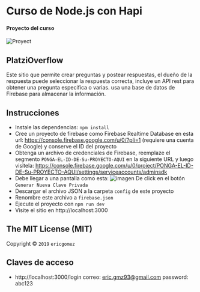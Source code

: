 # Curso de Node.js con Hapi
#### Proyecto del curso

![Proyect](https://static.platzi.com/media/user_upload/ProyectoHapi-5dbaf280-9874-44e9-81c5-686b1ff9fcda.jpg)

## PlatziOverflow

Este sitio que permite crear preguntas y postear respuestas, el dueño de la respuesta puede seleccionar la respuesta correcta, incluye un API rest para obtener una pregunta especifica o varias. usa una base de datos de Firebase para almacenar la información.


## Instrucciones

- Instale las dependencias: `npm install`
- Cree un proyecto de firebase como Firebase Realtime Database en esta url: https://console.firebase.google.com/u/0/?pli=1 (requiere una cuenta de Google) y conserve el ID del proyecto
- Obtenga un archivo de credenciales de Firebase, reemplaze el segmento `PONGA-EL-ID-DE-Su-PROYECTO-AQUI` en la siguiente URL y luego visitela: https://console.firebase.google.com/u/0/project/PONGA-EL-ID-DE-Su-PROYECTO-AQUI/settings/serviceaccounts/adminsdk
- Debe llegar a una pantalla como esta: ![imagen](https://cldup.com/jac5uhQ-J6-3000x3000.png)
  De click en el botón `Generar Nueva Clave Privada`
- Descargar el archivo JSON a la carpeta `config` de este proyecto
- Renombre este archivo a `firebase.json`
- Ejecute el proyecto con `npm run dev`
- Visite el sitio en http://localhost:3000


## The MIT License (MIT)

Copyright © `2019` `ericgomez`

## Claves de acceso
- http://localhost:3000/login
correo: eric.gmz93@gmail.com
password: abc123

